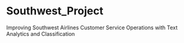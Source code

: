 # Southwest_Project
Improving Southwest Airlines Customer Service Operations with Text Analytics and Classification
